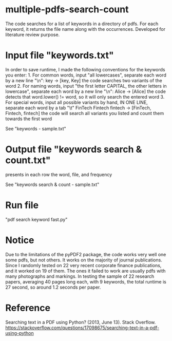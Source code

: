# multiple-pdfs-search-count
The code searches for a list of keywords in a directory of pdfs. 
For each keyword, it returns the file name along with the occurrences. 
Developed for literature review purpose.

# Input file "keywords.txt"
In order to save runtime, I made the following conventions for the keywords you enter:
	1. For common words, input "all lowercases", separate each word by a new line "\n":
		key -> [key, Key]
	the code searches two variants of the word
	2. For naming words, input "the first letter CAPITAL, the other letters in lowercase", separate each word by a new line "\n":
		Alice -> [Alice]
	the code detects that word.lower() != word, so it will only search the entered word
	3. For special words, input all possible variants by hand, IN ONE LINE, separate each word by a tab "\t"
		FinTech Fintech fintech -> [FinTech, Fintech, fintech]
	the code will search all variants you listed and count them towards the first word

See "keywords - sample.txt"

# Output file "keywords search & count.txt"
presents in each row the word, file, and frequency

See "keywords search & count - sample.txt"

# Run file
"pdf search keyword fast.py"

# Notice
Due to the limitations of the pyPDF2 package, the code works very well one some pdfs, but not others. It works on the majority of journal publications. Since I randomly tested on 22 very recent corporate finance publications, and it worked on 19 of them. The ones it failed to work are usually pdfs with many photographs and markings.
In testing the sample of 22 research papers, averaging 40 pages long each, with 9 keywords, the total runtime is 27 second, so around 1.2 seconds per paper.

# Reference
Searching text in a PDF using Python? (2013, June 13). Stack Overflow. https://stackoverflow.com/questions/17098675/searching-text-in-a-pdf-using-python


